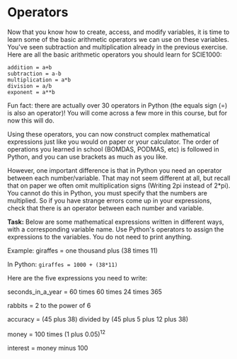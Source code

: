 # Operators

Now that you know how to create, access, and modify variables, it is time to learn some of the basic arithmetic operators we can use on these variables. You've seen subtraction and multiplication already in the previous exercise. Here are all the basic arithmetic operators you should learn for SCIE1000:

```
addition = a+b 
subtraction = a-b 
multiplication = a*b 
division = a/b 
exponent = a**b 
```
Fun fact: there are actually over 30 operators in Python (the equals sign (=) is also an operator)! You will come across a few more in this course, but for now this will do.

Using these operators, you can now construct complex mathematical expressions just like you would on paper or your calculator. The order of operations you learned in school (BOMDAS, PODMAS, etc) is followed in Python, and you can use brackets as much as you like.

However, one important difference is that in Python you need an operator between each number/variable. That may not seem different at all, but recall that on paper we often omit multiplication signs (Writing 2pi instead of 2*pi). You cannot do this in Python, you must specify that the numbers are multiplied. So if you have strange errors come up in your expressions, check that there is an operator between each number and variable.

**Task:** Below are some mathematical expressions written in different ways, with a corresponding variable name. Use Python's operators to assign the expressions to the variables. You do not need to print anything.

Example: giraffes = one thousand plus (38 times 11)

In Python: ```` giraffes = 1000 + (38*11) ````

Here are the five expressions you need to write:

seconds_in_a_year = 60 times 60 times 24 times 365

rabbits = 2 to the power of 6

accuracy = (45 plus 38) divided by (45 plus 5 plus 12 plus 38)

money = 100 times (1 plus 0.05)<sup>12</sup>

interest = money minus 100



